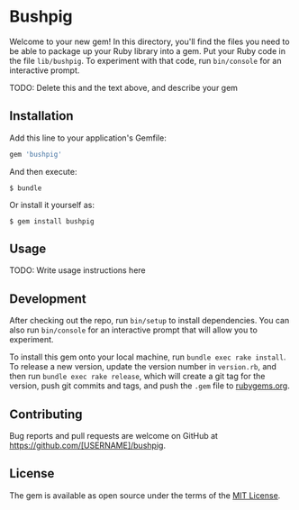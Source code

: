 # Bushpig

Welcome to your new gem! In this directory, you'll find the files you need to be able to package up your Ruby library into a gem. Put your Ruby code in the file `lib/bushpig`. To experiment with that code, run `bin/console` for an interactive prompt.

TODO: Delete this and the text above, and describe your gem

## Installation

Add this line to your application's Gemfile:

```ruby
gem 'bushpig'
```

And then execute:

    $ bundle

Or install it yourself as:

    $ gem install bushpig

## Usage

TODO: Write usage instructions here

## Development

After checking out the repo, run `bin/setup` to install dependencies. You can also run `bin/console` for an interactive prompt that will allow you to experiment.

To install this gem onto your local machine, run `bundle exec rake install`. To release a new version, update the version number in `version.rb`, and then run `bundle exec rake release`, which will create a git tag for the version, push git commits and tags, and push the `.gem` file to [rubygems.org](https://rubygems.org).

## Contributing

Bug reports and pull requests are welcome on GitHub at https://github.com/[USERNAME]/bushpig.

## License

The gem is available as open source under the terms of the [MIT License](https://opensource.org/licenses/MIT).
